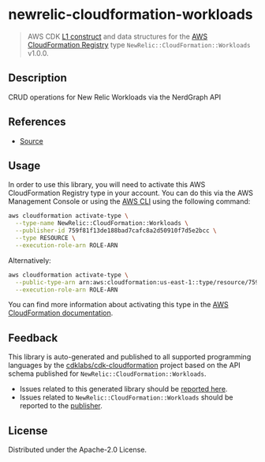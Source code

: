 # newrelic-cloudformation-workloads

> AWS CDK [L1 construct] and data structures for the [AWS CloudFormation Registry] type `NewRelic::CloudFormation::Workloads` v1.0.0.

[L1 construct]: https://docs.aws.amazon.com/cdk/latest/guide/constructs.html
[AWS CloudFormation Registry]: https://docs.aws.amazon.com/AWSCloudFormation/latest/UserGuide/registry.html

## Description

CRUD operations for New Relic Workloads via the NerdGraph API

## References

* [Source](https://github.com/newrelic-experimental/newrelic-cloudformation-resource-providers-workloads.git)

## Usage

In order to use this library, you will need to activate this AWS CloudFormation Registry type in your account. You can do this via the AWS Management Console or using the [AWS CLI](https://aws.amazon.com/cli/) using the following command:

```sh
aws cloudformation activate-type \
  --type-name NewRelic::CloudFormation::Workloads \
  --publisher-id 759f81f13de188bad7cafc8a2d50910f7d5e2bcc \
  --type RESOURCE \
  --execution-role-arn ROLE-ARN
```

Alternatively:

```sh
aws cloudformation activate-type \
  --public-type-arn arn:aws:cloudformation:us-east-1::type/resource/759f81f13de188bad7cafc8a2d50910f7d5e2bcc/NewRelic-CloudFormation-Workloads \
  --execution-role-arn ROLE-ARN
```

You can find more information about activating this type in the [AWS CloudFormation documentation](https://docs.aws.amazon.com/AWSCloudFormation/latest/UserGuide/registry-public.html).

## Feedback

This library is auto-generated and published to all supported programming languages by the [cdklabs/cdk-cloudformation] project based on the API schema published for `NewRelic::CloudFormation::Workloads`.

* Issues related to this generated library should be [reported here](https://github.com/cdklabs/cdk-cloudformation/issues/new?title=Issue+with+%40cdk-cloudformation%2Fnewrelic-cloudformation-workloads+v1.0.0).
* Issues related to `NewRelic::CloudFormation::Workloads` should be reported to the [publisher](https://github.com/newrelic-experimental/newrelic-cloudformation-resource-providers-workloads.git).

[cdklabs/cdk-cloudformation]: https://github.com/cdklabs/cdk-cloudformation

## License

Distributed under the Apache-2.0 License.

